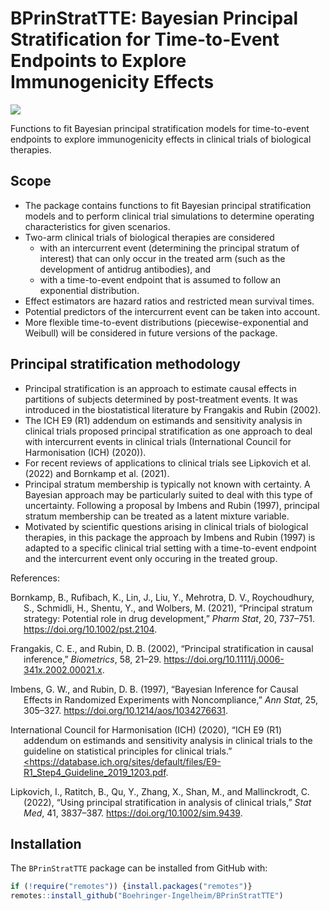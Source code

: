 
<!-- README.md is generated from README.Rmd. Please edit that file -->

# BPrinStratTTE: Bayesian Principal Stratification for Time-to-Event Endpoints to Explore Immunogenicity Effects

<!-- badges: start -->

[![](https://img.shields.io/badge/lifecycle-experimental-orange.svg)](https://lifecycle.r-lib.org/articles/stages.html#experimental)
<!-- badges: end -->

Functions to fit Bayesian principal stratification models for
time-to-event endpoints to explore immunogenicity effects in clinical
trials of biological therapies.

## Scope

- The package contains functions to fit Bayesian principal
  stratification models and to perform clinical trial simulations to
  determine operating characteristics for given scenarios.
- Two-arm clinical trials of biological therapies are considered
  - with an intercurrent event (determining the principal stratum of
    interest) that can only occur in the treated arm (such as the
    development of antidrug antibodies), and
  - with a time-to-event endpoint that is assumed to follow an
    exponential distribution.
- Effect estimators are hazard ratios and restricted mean survival
  times.
- Potential predictors of the intercurrent event can be taken into
  account.
- More flexible time-to-event distributions (piecewise-exponential and
  Weibull) will be considered in future versions of the package.

## Principal stratification methodology

- Principal stratification is an approach to estimate causal effects in
  partitions of subjects determined by post-treatment events. It was
  introduced in the biostatistical literature by Frangakis and Rubin
  (2002).
- The ICH E9 (R1) addendum on estimands and sensitivity analysis in
  clinical trials proposed principal stratification as one approach to
  deal with intercurrent events in clinical trials (International
  Council for Harmonisation (ICH) (2020)).
- For recent reviews of applications to clinical trials see Lipkovich et
  al. (2022) and Bornkamp et al. (2021).
- Principal stratum membership is typically not known with certainty. A
  Bayesian approach may be particularly suited to deal with this type of
  uncertainty. Following a proposal by Imbens and Rubin (1997),
  principal stratum membership can be treated as a latent mixture
  variable.
- Motivated by scientific questions arising in clinical trials of
  biological therapies, in this package the approach by Imbens and
  Rubin (1997) is adapted to a specific clinical trial setting with a
  time-to-event endpoint and the intercurrent event only occuring in the
  treated group.

<!-- <font size="3"> -->
References: <br>

<div id="refs" class="references csl-bib-body hanging-indent">

<div id="ref-Bornkamp2021" class="csl-entry">

Bornkamp, B., Rufibach, K., Lin, J., Liu, Y., Mehrotra, D. V.,
Roychoudhury, S., Schmidli, H., Shentu, Y., and Wolbers, M. (2021),
“<span class="nocase">Principal stratum strategy: Potential role in drug
development</span>,” *Pharm Stat*, 20, 737–751.
<https://doi.org/10.1002/pst.2104>.

</div>

<div id="ref-Frangakis2002" class="csl-entry">

Frangakis, C. E., and Rubin, D. B. (2002),
“<span class="nocase">Principal stratification in causal
inference</span>,” *Biometrics*, 58, 21–29.
<https://doi.org/10.1111/j.0006-341x.2002.00021.x>.

</div>

<div id="ref-Imbens1997" class="csl-entry">

Imbens, G. W., and Rubin, D. B. (1997), “Bayesian Inference for Causal
Effects in Randomized Experiments with Noncompliance,” *Ann Stat*, 25,
305–327. <https://doi.org/10.1214/aos/1034276631>.

</div>

<div id="ref-ICHE9R1Guideline" class="csl-entry">

International Council for Harmonisation (ICH) (2020), “ICH E9 (R1)
addendum on estimands and sensitivity analysis in clinical trials to the
guideline on statistical principles for clinical trials.” <a
href="&lt;https://database.ich.org/sites/default/files/E9-R1_Step4_Guideline_2019_1203.pdf"
class="uri">&lt;https://database.ich.org/sites/default/files/E9-R1_Step4_Guideline_2019_1203.pdf</a>.

</div>

<div id="ref-Lipkovich2022" class="csl-entry">

Lipkovich, I., Ratitch, B., Qu, Y., Zhang, X., Shan, M., and
Mallinckrodt, C. (2022), “Using principal stratification in analysis of
clinical trials,” *Stat Med*, 41, 3837–387.
<https://doi.org/10.1002/sim.9439>.

</div>

</div>

<!-- </font> -->

## Installation

The `BPrinStratTTE` package can be installed from GitHub with:

``` r
if (!require("remotes")) {install.packages("remotes")}
remotes::install_github("Boehringer-Ingelheim/BPrinStratTTE")
```
